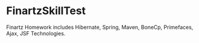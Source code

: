 # FinartzSkillTest
Finartz Homework includes Hibernate, Spring, Maven, BoneCp, Primefaces, Ajax, JSF Technologies. 
